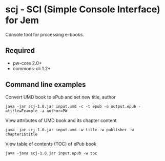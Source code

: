 # scj - SCI (Simple Console Interface) for Jem
Console tool for processing e-books.

## Required
* pw-core 2.0+
* commons-cli 1.2+

## Command line examples
Convert UMD book to ePub and set new title, author

    java -jar scj-1.0.jar input.umd -c -t epub -o output.epub -atitle=Example -a author=PW

View attributes of UMD book and its chapter content

    java -jar scj-1.0.jar input.umd -w title -w publisher -w chapter1$title

View table of contents (TOC) of ePub book

    java -java scj-1.0.jar input.epub -w toc